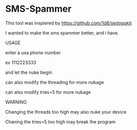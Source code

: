# SMS-Spammer
This tool was inspiered by https://github.com/1d8/sedoppkit

I wanted to make the sms spammer better, and i have.

USAGE

enter a usa phone number 

ex 1112223333

and let the nuke begin

can also modify the threading for more nukage

can also modify tries=5 for more nukage


WARNING

Changing the threads too high may also nuke your device

Chaning the tries=5 too high may break the program
